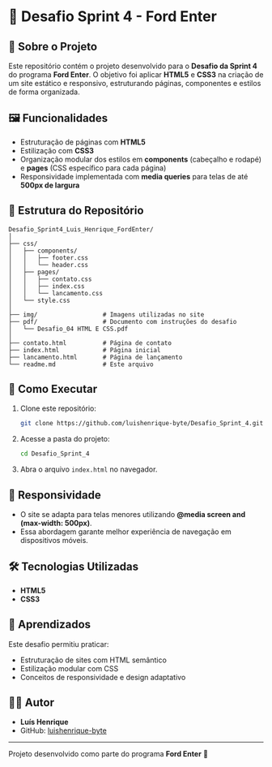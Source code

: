 # 🚗 Desafio Sprint 4 - Ford Enter

## 📖 Sobre o Projeto

Este repositório contém o projeto desenvolvido para o **Desafio da Sprint 4** do programa **Ford Enter**.
O objetivo foi aplicar **HTML5** e **CSS3** na criação de um site estático e responsivo, estruturando páginas, componentes e estilos de forma organizada.

## 🖼️ Funcionalidades

* Estruturação de páginas com **HTML5**
* Estilização com **CSS3**
* Organização modular dos estilos em **components** (cabeçalho e rodapé) e **pages** (CSS específico para cada página)
* Responsividade implementada com **media queries** para telas de até **500px de largura**

## 📂 Estrutura do Repositório

```
Desafio_Sprint4_Luis_Henrique_FordEnter/
│
├── css/
│   ├── components/
│   │   ├── footer.css
│   │   └── header.css
│   ├── pages/
│   │   ├── contato.css
│   │   ├── index.css
│   │   └── lancamento.css
│   └── style.css
│
├── img/                  # Imagens utilizadas no site
├── pdf/                  # Documento com instruções do desafio
│   └── Desafio_04 HTML E CSS.pdf
│
├── contato.html          # Página de contato
├── index.html            # Página inicial
├── lancamento.html       # Página de lançamento
└── readme.md             # Este arquivo
```

## 🚀 Como Executar

1. Clone este repositório:

   ```bash
   git clone https://github.com/luishenrique-byte/Desafio_Sprint_4.git
   ```
2. Acesse a pasta do projeto:

   ```bash
   cd Desafio_Sprint_4
   ```
3. Abra o arquivo `index.html` no navegador.

## 📱 Responsividade

* O site se adapta para telas menores utilizando **@media screen and (max-width: 500px)**.
* Essa abordagem garante melhor experiência de navegação em dispositivos móveis.

## 🛠️ Tecnologias Utilizadas

* **HTML5**
* **CSS3**

## 📌 Aprendizados

Este desafio permitiu praticar:

* Estruturação de sites com HTML semântico
* Estilização modular com CSS
* Conceitos de responsividade e design adaptativo

## 👨‍💻 Autor

* **Luís Henrique**
* GitHub: [luishenrique-byte](https://github.com/luishenrique-byte)

---

Projeto desenvolvido como parte do programa **Ford Enter** 🚀
